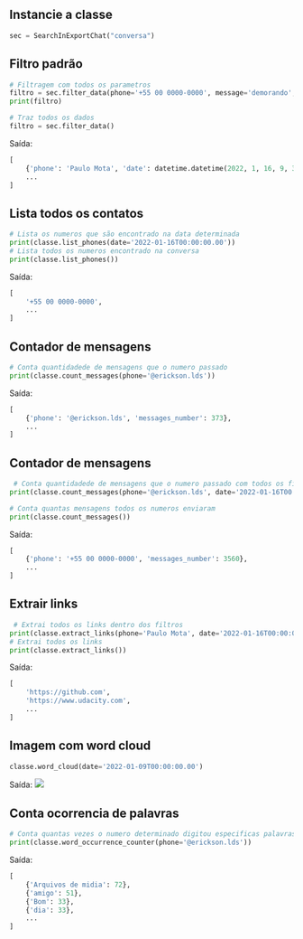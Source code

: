 
## Instancie a classe
```python
sec = SearchInExportChat("conversa")
```

## Filtro padrão
```python
# Filtragem com todos os parametros
filtro = sec.filter_data(phone='+55 00 0000-0000', message='demorando', date='2022-01-16T00:00:00.00')
print(filtro)

# Traz todos os dados 
filtro = sec.filter_data()
```
Saída:
```python
[
    {'phone': 'Paulo Mota', 'date': datetime.datetime(2022, 1, 16, 9, 34), 'message': 'tava demorando'},
    ...
]
```

## Lista todos os contatos
```python
# Lista os numeros que são encontrado na data determinada
print(classe.list_phones(date='2022-01-16T00:00:00.00'))
# Lista todos os numeros encontrado na conversa
print(classe.list_phones())
```
Saída:
```python
[
    '+55 00 0000-0000',
    ...
]
```

## Contador de mensagens
```python
# Conta quantidadede de mensagens que o numero passado
print(classe.count_messages(phone='@erickson.lds'))
```
Saída:
```python
[
    {'phone': '@erickson.lds', 'messages_number': 373},
    ...
]
```

## Contador de mensagens
```python
 # Conta quantidadede de mensagens que o numero passado com todos os filtros
print(classe.count_messages(phone='@erickson.lds', date='2022-01-16T00:00:00.00'))

# Conta quantas mensagens todos os numeros enviaram
print(classe.count_messages())
```
Saída:
```python
[
    {'phone': '+55 00 0000-0000', 'messages_number': 3560},
    ...
]
```


## Extrair links
```python
 # Extrai todos os links dentro dos filtros
print(classe.extract_links(phone='Paulo Mota', date='2022-01-16T00:00:00.00'))
# Extrai todos os links
print(classe.extract_links())
```
Saída:
```python
[
    'https://github.com',
    'https://www.udacity.com',
    ...
]
```

## Imagem com word cloud
```python
classe.word_cloud(date='2022-01-09T00:00:00.00')
```
Saída:
![](word_cloud/Grupo1bf6ea49-8f8c-11ec-b2f5-3c7c3f7809c7.png)



## Conta ocorrencia de palavras
```python
# Conta quantas vezes o numero determinado digitou especificas palavras
print(classe.word_occurrence_counter(phone='@erickson.lds'))
```
Saída:
```python
[
    {'Arquivos de midia': 72}, 
    {'amigo': 51},
    {'Bom': 33},
    {'dia': 33}, 
    ...
]
```